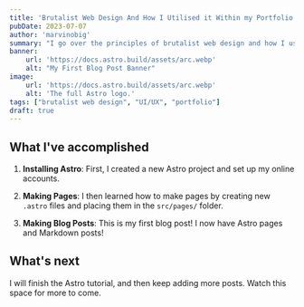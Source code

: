 ```yaml
---
title: 'Brutalist Web Design And How I Utilised it Within my Portfolio Design'
pubDate: 2023-07-07
author: 'marvinobig'
summary: "I go over the principles of brutalist web design and how I used it to design my portfolio"
banner:
    url: 'https://docs.astro.build/assets/arc.webp'
    alt: "My First Blog Post Banner"
image:
    url: 'https://docs.astro.build/assets/arc.webp' 
    alt: 'The full Astro logo.'
tags: ["brutalist web design", "UI/UX", "portfolio"]
draft: true
---
```


## What I've accomplished

1. **Installing Astro**: First, I created a new Astro project and set up my online accounts.

2. **Making Pages**: I then learned how to make pages by creating new `.astro` files and placing them in the `src/pages/` folder.

3. **Making Blog Posts**: This is my first blog post! I now have Astro pages and Markdown posts!

## What's next

I will finish the Astro tutorial, and then keep adding more posts. Watch this space for more to come.
